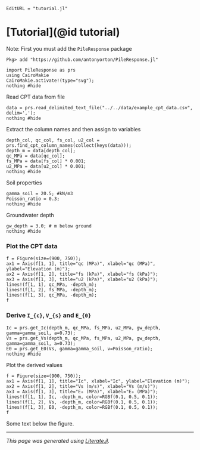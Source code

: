 ```@meta
EditURL = "tutorial.jl"
```

# [Tutorial](@id tutorial)

Note: First you must add the `PileResponse` package

`Pkg> add "https://github.com/antonyorton/PileResponse.jl"`

````@example tutorial
import PileResponse as prs
using CairoMakie
CairoMakie.activate!(type="svg");
nothing #hide
````

Read CPT data from file

````@example tutorial
data = prs.read_delimited_text_file("../../data/example_cpt_data.csv", delim=',');
nothing #hide
````

Extract the column names and then assign to variables

````@example tutorial
depth_col, qc_col, fs_col, u2_col = prs.find_cpt_column_names(collect(keys(data)));
depth_m = data[depth_col];
qc_MPa = data[qc_col];
fs_MPa = data[fs_col] * 0.001;
u2_MPa = data[u2_col] * 0.001;
nothing #hide
````

Soil properties

````@example tutorial
gamma_soil = 20.5; #kN/m3
Poisson_ratio = 0.3;
nothing #hide
````

Groundwater depth

````@example tutorial
gw_depth = 3.0; # m below ground
nothing #hide
````

### Plot the CPT data

````@example tutorial
f = Figure(size=(900, 750));
ax1 = Axis(f[1, 1], title="qc (MPa)", xlabel="qc (MPa)", ylabel="Elevation (m)");
ax2 = Axis(f[1, 2], title="fs (kPa)", xlabel="fs (kPa)");
ax3 = Axis(f[1, 3], title="u2 (kPa)", xlabel="u2 (kPa)");
lines!(f[1, 1], qc_MPa, -depth_m);
lines!(f[1, 2], fs_MPa, -depth_m);
lines!(f[1, 3], qc_MPa, -depth_m);
f
````

### Derive ``I_{c}``, ``V_{s}`` and ``E_{0}``

````@example tutorial
Ic = prs.get_Ic(depth_m, qc_MPa, fs_MPa, u2_MPa, gw_depth, gamma=gamma_soil, a=0.73);
Vs = prs.get_Vs(depth_m, qc_MPa, fs_MPa, u2_MPa, gw_depth, gamma=gamma_soil, a=0.73);
E0 = prs.get_E0(Vs, gamma=gamma_soil, ν=Poisson_ratio);
nothing #hide
````

Plot the derived values

````@example tutorial
f = Figure(size=(900, 750));
ax1 = Axis(f[1, 1], title="Ic", xlabel="Ic", ylabel="Elevation (m)");
ax2 = Axis(f[1, 2], title="Vs (m/s)", xlabel="Vs (m/s)");
ax3 = Axis(f[1, 3], title="E₀ (MPa)", xlabel="E₀ (MPa)");
lines!(f[1, 1], Ic, -depth_m, color=RGBf(0.1, 0.5, 0.1));
lines!(f[1, 2], Vs, -depth_m, color=RGBf(0.1, 0.5, 0.1));
lines!(f[1, 3], E0, -depth_m, color=RGBf(0.1, 0.5, 0.1));
f
````

Some text below the figure.

---

*This page was generated using [Literate.jl](https://github.com/fredrikekre/Literate.jl).*

